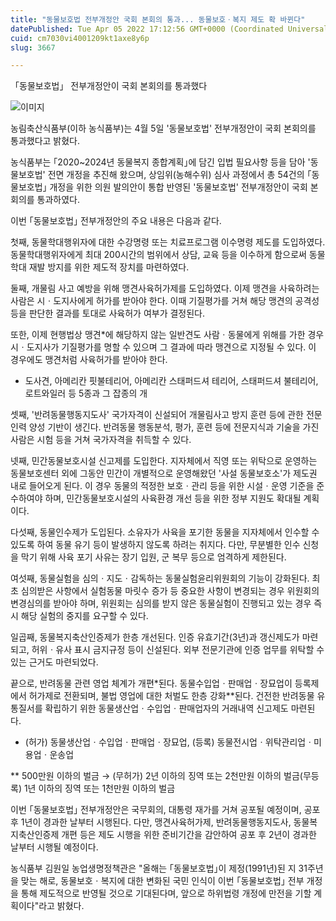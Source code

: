 ```yaml
---
title: "동물보호법 전부개정안 국회 본회의 통과... 동물보호ㆍ복지 제도 확 바뀐다"
datePublished: Tue Apr 05 2022 17:12:56 GMT+0000 (Coordinated Universal Time)
cuid: cm7030vi4001209kt1axe8y6p
slug: 3667

---
```



「동물보호법」 전부개정안이 국회 본회의를 통과했다

![이미지](https://cdn.hashnode.com/res/hashnode/image/upload/v1739254164940/e99627d8-d46c-47ee-af33-25cc0641c64e.jpeg)

농림축산식품부(이하 농식품부)는 4월 5일 '동물보호법' 전부개정안이 국회 본회의를 통과했다고 밝혔다.

농식품부는 ｢2020~2024년 동물복지 종합계획｣에 담긴 입법 필요사항 등을 담아 '동물보호법' 전면 개정을 추진해 왔으며, 상임위(농해수위) 심사 과정에서 총 54건의 ｢동물보호법｣ 개정을 위한 의원 발의안이 통합 반영된 '동물보호법' 전부개정안이 국회 본회의를 통과하였다.

이번 ｢동물보호법｣ 전부개정안의 주요 내용은 다음과 같다.

첫째, 동물학대행위자에 대한 수강명령 또는 치료프로그램 이수명령 제도를 도입하였다. 동물학대행위자에게 최대 200시간의 범위에서 상담, 교육 등을 이수하게 함으로써 동물학대 재발 방지를 위한 제도적 장치를 마련하였다.

둘째, 개물림 사고 예방을 위해 맹견사육허가제를 도입하였다. 이제 맹견을 사육하려는 사람은 시ㆍ도지사에게 허가를 받아야 한다. 이때 기질평가를 거쳐 해당 맹견의 공격성 등을 판단한 결과를 토대로 사육허가 여부가 결정된다.

또한, 이제 현행법상 맹견*에 해당하지 않는 일반견도 사람ㆍ동물에게 위해를 가한 경우 시ㆍ도지사가 기질평가를 명할 수 있으며 그 결과에 따라 맹견으로 지정될 수 있다. 이 경우에도 맹견처럼 사육허가를 받아야 한다.

* 도사견, 아메리칸 핏불테리어, 아메리칸 스태퍼드셔 테리어, 스태퍼드셔 불테리어, 로트와일러 등 5종과 그 잡종의 개

셋째, '반려동물행동지도사' 국가자격이 신설되어 개물림사고 방지 훈련 등에 관한 전문인력 양성 기반이 생긴다. 반려동물 행동분석, 평가, 훈련 등에 전문지식과 기술을 가진 사람은 시험 등을 거쳐 국가자격을 취득할 수 있다.

넷째, 민간동물보호시설 신고제를 도입한다. 지자체에서 직영 또는 위탁으로 운영하는 동물보호센터 외에 그동안 민간이 개별적으로 운영해왔던 '사설 동물보호소'가 제도권 내로 들어오게 된다. 이 경우 동물의 적정한 보호ㆍ관리 등을 위한 시설ㆍ운영 기준을 준수하여야 하며, 민간동물보호시설의 사육환경 개선 등을 위한 정부 지원도 확대될 계획이다.

다섯째, 동물인수제가 도입된다. 소유자가 사육을 포기한 동물을 지자체에서 인수할 수 있도록 하여 동물 유기 등이 발생하지 않도록 하려는 취지다. 다만, 무분별한 인수 신청을 막기 위해 사육 포기 사유는 장기 입원, 군 복무 등으로 엄격하게 제한된다.

여섯째, 동물실험을 심의ㆍ지도ㆍ감독하는 동물실험윤리위원회의 기능이 강화된다. 최초 심의받은 사항에서 실험동물 마릿수 증가 등 중요한 사항이 변경되는 경우 위원회의 변경심의를 받아야 하며, 위원회는 심의를 받지 않은 동물실험이 진행되고 있는 경우 즉시 해당 실험의 중지를 요구할 수 있다.

일곱째, 동물복지축산인증제가 한층 개선된다. 인증 유효기간(3년)과 갱신제도가 마련되고, 허위ㆍ유사 표시 금지규정 등이 신설된다. 외부 전문기관에 인증 업무를 위탁할 수 있는 근거도 마련되었다.

끝으로, 반려동물 관련 영업 체계가 개편*된다. 동물수입업ㆍ판매업ㆍ장묘업이 등록제에서 허가제로 전환되며, 불법 영업에 대한 처벌도 한층 강화**된다. 건전한 반려동물 유통질서를 확립하기 위한 동물생산업ㆍ수입업ㆍ판매업자의 거래내역 신고제도 마련된다.

* (허가) 동물생산업ㆍ수입업ㆍ판매업ㆍ장묘업, (등록) 동물전시업ㆍ위탁관리업ㆍ미용업ㆍ운송업

** 500만원 이하의 벌금 → (무허가) 2년 이하의 징역 또는 2천만원 이하의 벌금(무등록) 1년 이하의 징역 또는 1천만원 이하의 벌금

이번 ｢동물보호법｣ 전부개정안은 국무회의, 대통령 재가를 거쳐 공포될 예정이며, 공포 후 1년이 경과한 날부터 시행된다. 다만, 맹견사육허가제, 반려동물행동지도사, 동물복지축산인증제 개편 등은 제도 시행을 위한 준비기간을 감안하여 공포 후 2년이 경과한 날부터 시행될 예정이다.

농식품부 김원일 농업생명정책관은 "올해는 ｢동물보호법｣이 제정(1991년)된 지 31주년을 맞는 해로, 동물보호ㆍ복지에 대한 변화된 국민 인식이 이번 ｢동물보호법｣ 전부 개정을 통해 제도적으로 반영될 것으로 기대된다며, 앞으로 하위법령 개정에 만전을 기할 계획이다"라고 밝혔다.